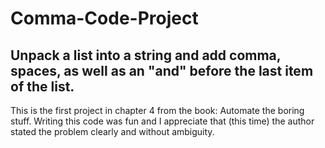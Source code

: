 # Comma-Code-Project
## Unpack a list into a string and add comma, spaces, as well as an "and" before the last item of the list.
This is the first project in chapter 4 from the book: Automate the boring stuff. Writing this code was fun and I appreciate that (this time) the author stated the problem clearly and without ambiguity.
